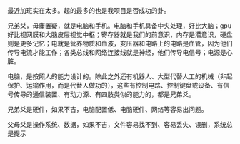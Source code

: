 最近加班实在太多。起的最多的也是我项目是否成功的卦。

兄弟爻，毋庸置疑，就是电脑和手机。电脑和手机具备中央处理，好比大脑；gpu好比视网膜和大脑皮层视觉中枢；寄存器就是我们的前意识，内存是潜意识，硬盘则是更多记忆；电就是营养物质和血液，变压器和电路上的电路是血管，因为他们传导电流才能工作；各类总线和网络连接线就是神经，他们传导电信号；电源是心脏。

电脑，是按照人的能力设计的。除此之外还有机器人、大型代替人工的机械（非起保护、运输作用，而是代替人做功的），这些有控制电路、控制键盘或设备、有信号传导的通信装置、有动力源、有四肢类似的能力的，都是兄弟爻。

兄弟爻是硬件，如果不吉，电脑配置低、电脑硬件、网络等容易出问题。

父母爻是操作系统、数据，如果不吉，文件容易找不到、容易丢失、误删，系统总是提示